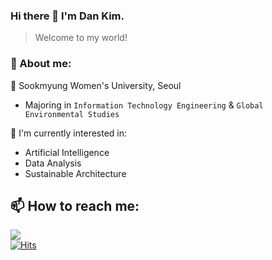 ### Hi there 👋 I'm Dan Kim.
> Welcome to my world!

### 📍 About me:
🏫 Sookmyung Women's University, Seoul
  - Majoring in `Information Technology Engineering` & `Global Environmental Studies`
    
🚀 I'm currently interested in:
  - Artificial Intelligence
  - Data Analysis
  - Sustainable Architecture
  
## 📫 How to reach me:

<a href="mailto:dankim.developer@gmail.com"><img src="https://img.shields.io/badge/Gmail-D14836?style=for-the-badge&logo=gmail&logoColor=white&style=flat-square&link=mailto:dankim.developer@gmail.com"/></a> 
<br>
[![Hits](https://hits.seeyoufarm.com/api/count/incr/badge.svg?url=https%3A%2F%2Fgithub.com%2Fdankim-dev&count_bg=%23000000&title_bg=%23000000&icon=github.svg&icon_color=%23FFFFFF&title=Github&edge_flat=false)](https://hits.seeyoufarm.com)
